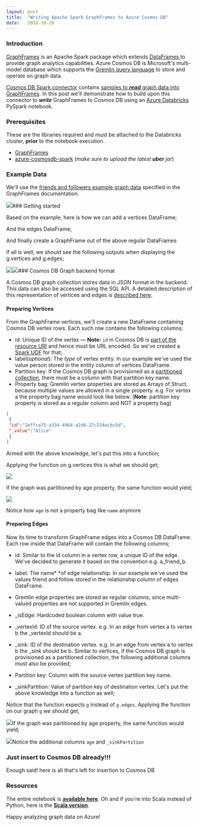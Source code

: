 ```yaml
---
layout:	post
title:	"Writing Apache Spark GraphFrames to Azure Cosmos DB"
date:	2018-10-28
---
```


  ### Introduction

[GraphFrames](https://graphframes.github.io/user-guide.html) is an Apache Spark package which extends [DataFrames ](https://spark.apache.org/docs/latest/sql-programming-guide.html#datasets-and-dataframes)to provide graph analytics capabilities. Azure Cosmos DB is Microsoft's multi-model database which supports the [Gremlin query language](https://tinkerpop.apache.org/gremlin.html) to store and operate on graph data.

[Cosmos DB Spark connector](https://github.com/Azure/azure-cosmosdb-spark/tree/master) contains [samples to ***read*** graph data into GraphFrames](https://github.com/Azure/azure-cosmosdb-spark/blob/master/samples/notebooks/On-Time%20Flight%20Performance%20with%20Spark%20and%20Cosmos%20DB%20-%20Seattle.ipynb). In this post we'll demonstrate how to build upon this connector to ***write*** GraphFrames to Cosmos DB using an [Azure Databricks](https://docs.azuredatabricks.net/) PySpark notebook.

### Prerequisites

These are the libraries required and must be attached to the Databricks cluster, **prior** to the notebook execution.

* [GraphFrames](https://spark-packages.org/package/graphframes/graphframes)
* [azure-cosmosdb-spark](https://github.com/Azure/azure-cosmosdb-spark#using-databricks-notebooks) (*make sure to upload the latest ****uber**** jar*)
### Example Data

We'll use the [friends and followers example graph data](http://graphframes.github.io/user-guide.html#tab_python_0) specified in the GraphFrames documentation.

![](/img/1*b_W6IY6kFCaYvU3_vk3jtA.png)### Getting started

Based on the example, here is how we can add a vertices DataFrame;

And the edges DataFrame;

And finally create a GraphFrame out of the above regular DataFrames

If all is well, we should see the following outputs when displaying the g.vertices and g.edges;

![](/img/1*HAmSKXYclECmzGwTAPiu9A.png)![](/img/1*mhBXmQJASQMl-YPcaghlKA.png)### Cosmos DB Graph backend format

A Cosmos DB graph collection stores data in JSON format in the backend. This data can also be accessed using the SQL API. A detailed description of this representation of vertices and edges is [described here](https://github.com/LuisBosquez/azure-cosmos-db-graph-working-guides/blob/master/graph-backend-json.md).

#### Preparing Vertices
From the GraphFrame vertices, we'll create a new DataFrame containing Cosmos DB vertex rows. Each such row contains the following columns;

* id: Unique ID of the vertex — **Note:** `id` in Cosmos DB is [part of the resource URI](https://github.com/Azure/azure-cosmosdb-dotnet/issues/35#issuecomment-121009258) and hence must be URL encoded. So we've created a [Spark UDF](https://docs.azuredatabricks.net/spark/latest/spark-sql/udf-python.html) for that;
* label(*optional*): The *type* of vertex entity. In our example we've used the value person stored in the entity column of vertices DataFrame.
* Partition key: If the Cosmos DB graph is provisioned as a [partitioned collection](https://docs.microsoft.com/en-us/azure/cosmos-db/graph-partitioning), there must be a column with that partition key name.
* Property bag: Gremlin vertex properties are stored as Arrays of Struct, because multiple values are allowed in a single property. e.g. For vertex a the property bag name would look like below. (**Note**: partition key property is stored as a regular column and NOT a property bag)
```json
[
 {  
 "id":"2effca75-a334-4964-a2d6-27c534ecbc5d",  
 "_value":"Alice"  
 }  
]
```

Armed with the above knowledge, let's put this into a function;

Applying the function on g.vertices this is what we should get;

![](/img/1*OPuA6j00aruefXnTfqrptw.png)

If the graph was partitioned by age property, the same function would yield;

![](/img/1*q0hU-_UPTffkh0fJuOtg_w.png)

Notice how `age` is not a property bag like `name` anymore

#### Preparing Edges
Now its time to transform GraphFrame edges into a Cosmos DB DataFrame. Each row inside that DataFrame will contain the following columns;

* id: Similar to the id column in a vertex row, a unique ID of the edge. We've decided to generate it based on the convention <src>_<relationship>_<dst> e.g. a_friend_b.
* label: The name* *of edge relationship. In our example we've used the values friend and follow stored in the relationship column of edges DataFrame.
* Gremlin edge properties are stored as regular columns, since multi-valued properties are not supported in Gremlin edges.
* _isEdge: Hardcoded boolean column with value true.
* _vertexId: ID of the source vertex. e.g. In an edge from vertex a to vertex b the _vertexId should be a.
* _sink: ID of the destination vertex. e.g. In an edge from vertex a to vertex b the _sink should be b.
Similar to vertices, if the Cosmos DB graph is provisioned as a partitioned collection, the following additional columns must also be provided;

* Partition key: Column with the source vertex partition key name.
* _sinkPartition: Value of partition key of destination vertex.
Let's put the above knowledge into a function as well;

Notice that the function expects `g` instead of `g.edges`. Applying the function on our graph `g` we should get;

![](/img/1*lhTx2sSS9WzykUeSdaYpDQ.png)If the graph was partitioned by age property, the same function would yield;

![](/img/1*NMpp1IdIBoHJaoMXdJTgIg.png)Notice the additional columns `age` and `_sinkPartition`

### Just insert to Cosmos DB already!!!
Enough said! here is all that's left for insertion to Cosmos DB

### Resources
The entire notebook is [**available here**](https://github.com/syedhassaanahmed/databricks-notebooks/blob/master/graph_write_cosmosdb.py). Oh and if you're into Scala instead of Python, here is the [**Scala version**](https://github.com/syedhassaanahmed/databricks-notebooks/blob/master/graphWriteCosmosDB.scala).

Happy analyzing graph data on Azure!
  